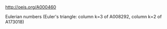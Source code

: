 http://oeis.org/A000460

Eulerian numbers (Euler's triangle: column k=3 of A008292, column k=2 of A173018)
